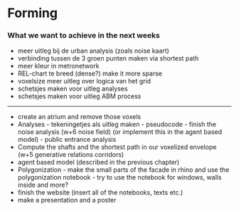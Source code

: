 # Forming

### What we want to achieve in the next weeks 

* meer uitleg bij de urban analysis (zoals noise kaart)
* verbinding tussen de 3 groen punten maken via shortest path
* meer kleur in metronetwork
* REL-chart te breed (dense?) make it more sparse
* voxelsize meer uitleg over logica van het grid
* schetsjes maken voor uitleg analyses
* schetsjes maken voor uitleg ABM process 

________________________________________________________


* create an atrium and remove those voxels
* Analyses
      - tekeningetjes als uitleg maken
      - pseudocode
      - finish the noise analysis (w+6 noise field) (or implement this in the agent based model)
      - public entrance analysis 
* Compute the shafts and the shortest path in our voxelized envelope (w+5 generative relations corridors)
* agent based model (described in the previous chapter)
* Polygonization
      - make the small parts of the facade in rhino and use the polygonization notebook
      - try to use the notebook for windows, walls inside and more?
* finish the website (insert all of the notebooks, texts etc.)
* make a presentation and a poster
    
